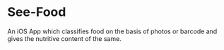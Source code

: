 # See-Food
An iOS App which classifies food on the basis of photos or barcode and gives the nutritive content of the same.
